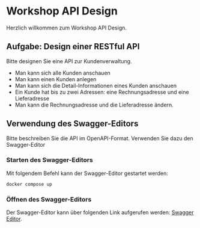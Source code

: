 # Workshop API Design

Herzlich willkommen zum Workshop API Design.

## Aufgabe: Design einer RESTful API

Bitte designen Sie eine API zur Kundenverwaltung.
- Man kann sich alle Kunden anschauen
- Man kann einen Kunden anlegen
- Man kann sich die Detail-Informationen eines Kunden anschauen
- Ein Kunde hat bis zu zwei Adressen:
eine Rechnungsadresse und eine Lieferadresse
- Man kann die Rechnungsadresse und die Lieferadresse ändern.

## Verwendung des Swagger-Editors

Bitte beschreiben Sie die API im OpenAPI-Format.
Verwenden Sie dazu den Swagger-Editor

### Starten des Swagger-Editors

Mit folgendem Befehl kann der Swagger-Editor gestartet werden:
```
docker compose up
```

### Öffnen des Swagger-Editors

Der Swagger-Editor kann über folgenden Link aufgerufen werden:
[Swagger Editor](http://localhost:6060).
